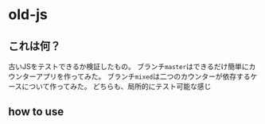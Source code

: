 # old-js
## これは何？
古いJSをテストできるか検証したもの。
ブランチ`master`はできるだけ簡単にカウンターアプリを作ってみた。
ブランチ`mixed`は二つのカウンターが依存するケースについて作ってみた。
どちらも、局所的にテスト可能な感じ

## how to use
